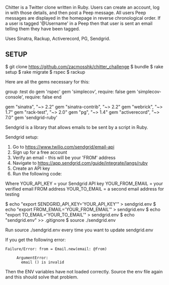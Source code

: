 Chitter is a Twitter clone written in Ruby. Users can create an account, log in with those details, and then post a Peep message. All users Peep messages are displayed in the homepage in reverse chronological order. If a user is tagged '@Username' in a Peep then that user is sent an email telling them they have been tagged.

Uses Sinatra, Rackup, Activerecord, PG, Sendgrid.

## SETUP

$ git clone https://github.com/zacmosshk/chitter_challenge
$ bundle
$ rake setup
$ rake migrate
$ rspec
$ rackup

Here are all the gems necessary for this:

group :test do
  gem 'rspec'
  gem 'simplecov', require: false
  gem 'simplecov-console', require: false
end

gem "sinatra", "~> 2.2"
gem "sinatra-contrib", "~> 2.2"
gem "webrick", "~> 1.7"
gem "rack-test", "~> 2.0"
gem "pg", "~> 1.4"
gem "activerecord", "~> 7.0"
gem 'sendgrid-ruby'

Sendgrid is a library that allows emails to be sent by a script in Ruby.

Sendgrid setup:

1. Go to https://www.twilio.com/sendgrid/email-api
2. Sign up for a free account
3. Verify an email - this will be your 'FROM' address
4. Navigate to https://app.sendgrid.com/guide/integrate/langs/ruby
5. Create an API key
6. Run the following code:

  Where
    YOUR_API_KEY = your Sendgrid API key
    YOUR_FROM_EMAIL = your verified email FROM address
    YOUR_TO_EMAIL = a second email address for testing

  $ echo "export SENDGRID_API_KEY='YOUR_API_KEY'" > sendgrid.env
  $ echo "export FROM_EMAIL='YOUR_FROM_EMAIL'" > sendgrid.env
  $ echo "export TO_EMAIL='YOUR_TO_EMAIL'" > sendgrid.env
  $ echo "sendgrid.env" >> .gitignore
  $ source ./sendgrid.env

Run source ./sendgrid.env every time you want to update sendgrid.env

If you get the following error:

```
Failure/Error: from = Email.new(email: @from)
     
     ArgumentError:
       email () is invalid
```

Then the ENV variables have not loaded correctly. Source the env file again and this should solve that problem.